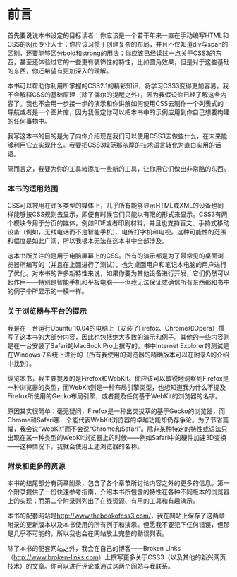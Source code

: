 # 前言

首先要说说本书设定的目标读者：你应该是一个若干年来一直在手动编写HTML和CSS的网页专业人士；你应该习惯于创建复杂的布局，并且不仅知道div与span的区别，还要能够区分bold和strong的用法；你应该已经读过一点关于CSS3的东西，甚至还体验过它的一些更有装饰性的特性，比如圆角效果，但是对于这些基础的东西，你还希望有更加深入的理解。

本书可以帮助你利用所掌握的CSS2.1的精彩知识，将学习CSS3变得更加容易。我不会解释CSS的基础原理（除了偶尔的提醒之外），因为我假设你已经了解这些内容了。我也不会用一步接一步的演示和你讲解如何使用CSS去制作一个列表式的导航或者是一个图片库，因为我假定你可以把本书中的示例应用到你自己想要构建的任何事物中。

我写这本书的目的是为了向你介绍现在我们可以使用CSS3去做些什么，在未来能够利用它去实现什么。我要把CSS3规范那浓厚的技术语言转化为直白实用的话语。

简而言之，我要为你的工具箱添加一些新的工具，让你用它们做出非常酷的东西。

### 本书的适用范围

CSS可以被用在许多类型的媒体上，几乎所有能够显示HTML或XML的设备也同样能够按CSS规则去显示，即便有时候它们只能以有限的形式来显示。CSS3有两个模块专用于分页的媒体，例如PDF或者印刷材料，并且也支持盲文、手持式移动设备（例如，无线电话而不是智能手机）、电传打字机和电视。这种可能性的范围和幅度是如此广阔，所以我根本无法在这本书中全部涉及。

这本书所关注的是用于电脑屏幕上的CSS。所有的演示都是为了最常见的桌面浏览器所编写的（并且在上面进行了测试），也为桌面用户和笔记本电脑的用户进行了优化。对本书的许多新特性来说，如果你要为其他设备进行开发，它们仍然可以起作用——特别是智能手机和平板电脑——但我无法保证或确信所有东西都和书中的例子中所显示的一模一样。

### 关于浏览器与平台的提示

我是在一台运行Ubuntu 10.04的电脑上（安装了Firefox、Chrome和Opera）撰写了这本书的大部分内容，因此也包括绝大多数的演示和例子。其他的一些内容则是在一台安装了Safari的MacBook Pro上撰写的。书中Internet Explorer的测试是在Windows 7系统上进行的（所有我使用的浏览器的精确版本可以在附录A的介绍中找到）。

纵览本书，我主要提及的是Firefox和WebKit。你应该可以敏锐地洞察到Firefox是一种浏览器的类型，而WebKit则是一种布局引擎类型，也想知道我为什么不提及Firefox所使用的Gecko布局引擎，或者提及任何基于WebKit的浏览器的名字。

原因其实很简单：毫无疑问，Firefox是一种出类拔萃的基于Gecko的浏览器，而Chrome和Safari哪一个能代表WebKit浏览器的卓越功能却仍存争论。为了节省篇幅，我会说“WebKit”而不会说“Chrome和Safari”。除非某种特定的特性或语法只出现在某一种类型的WebKit浏览器上的时候——例如Safari中的硬件加速3D变换——这种情况下，我就会使用上述浏览器的名称。

### 附录和更多的资源

本书的结尾部分有两章附录，包含了各个章节所讨论内容之外的更多的信息。第一个附录提供了一份快速参考指南，介绍本书所包含的特性在各种不同版本的浏览器上的实现；而第二个附录则列出了在线资源、有用的工具和有趣演示。

本书的配套网站是<a class="my_markdown" href="['http://www.thebookofcss3.com/']">http://www.thebookofcss3.com/</a>，我在网站上保存了这两章附录的更新版本以及本书使用的所有例子和演示。但愿我不要犯下任何错误，但那是几乎不可能的，所以我也会在网站放上完整的勘误列表。

除了本书的配套网站之外，我会在自己的博客——Broken Links（<a class="my_markdown" href="['http://www.broken-links.com']">http://www.broken-links.com</a>）上撰写更多关于CSS3（以及其他的新兴网页技术）的文章。你可以进行评论或通过这两个网站与我联系。



